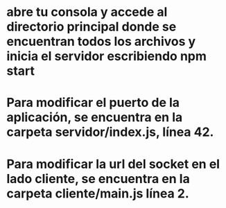 # abre tu consola y accede al directorio principal donde se encuentran todos los archivos y inicia el servidor escribiendo npm start
# Para modificar el puerto de la aplicación, se encuentra en la carpeta servidor/index.js, línea 42.
# Para modificar la url del socket en el lado cliente, se encuentra en la carpeta cliente/main.js línea 2.
